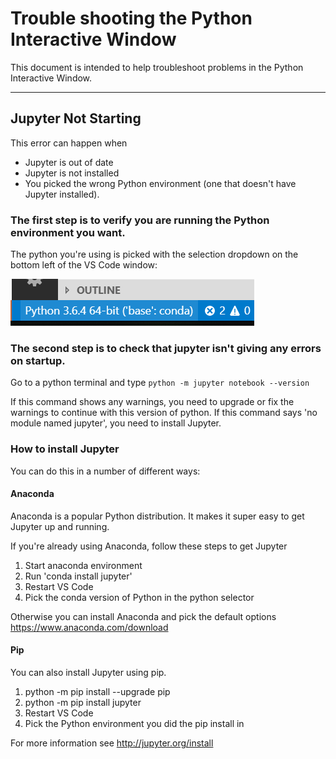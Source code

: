 # Trouble shooting the Python Interactive Window

This document is intended to help troubleshoot problems in the Python Interactive Window.

---
## Jupyter Not Starting
This error can happen when

* Jupyter is out of date
* Jupyter is not installed
* You picked the wrong Python environment (one that doesn't have Jupyter installed).

### The first step is to verify you are running the Python environment you want.

The python you're using is picked with the selection dropdown on the bottom left of the VS Code window:

![selector](resources/PythonSelector.png)

### The second step is to check that jupyter isn't giving any errors on startup.

Go to a python terminal and type
``` python -m jupyter notebook --version ```

If this command shows any warnings, you need to upgrade or fix the warnings to continue with this version of python.
If this command says 'no module named jupyter', you need to install Jupyter.

### How to install Jupyter

You can do this in a number of different ways:

#### Anaconda

Anaconda is a popular Python distribution. It makes it super easy to get Jupyter up and running.

If you're already using Anaconda, follow these steps to get Jupyter
1. Start anaconda environment
1. Run 'conda install jupyter'
1. Restart VS Code
1. Pick the conda version of Python in the python selector

Otherwise you can install Anaconda and pick the default options
https://www.anaconda.com/download


#### Pip

You can also install Jupyter using pip.

1. python -m pip install --upgrade pip
1. python -m pip install jupyter
1. Restart VS Code
1. Pick the Python environment you did the pip install in

For more information see
http://jupyter.org/install
